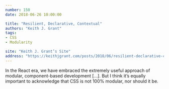 ```yaml
---
number: 150
date: 2018-06-26 10:00:00

title: "Resilient, Declarative, Contextual"
authors: "Keith J. Grant"
tags:
- CSS
- Modularity

site: "Keith J. Grant’s Site"
address: "https://keithjgrant.com/posts/2018/06/resilient-declarative-contextual/"
---
```


In the React era, we have embraced the extremely useful approach of modular, component-based development […]. But I think it’s equally important to acknowledge that CSS is not 100% modular, nor should it be.
